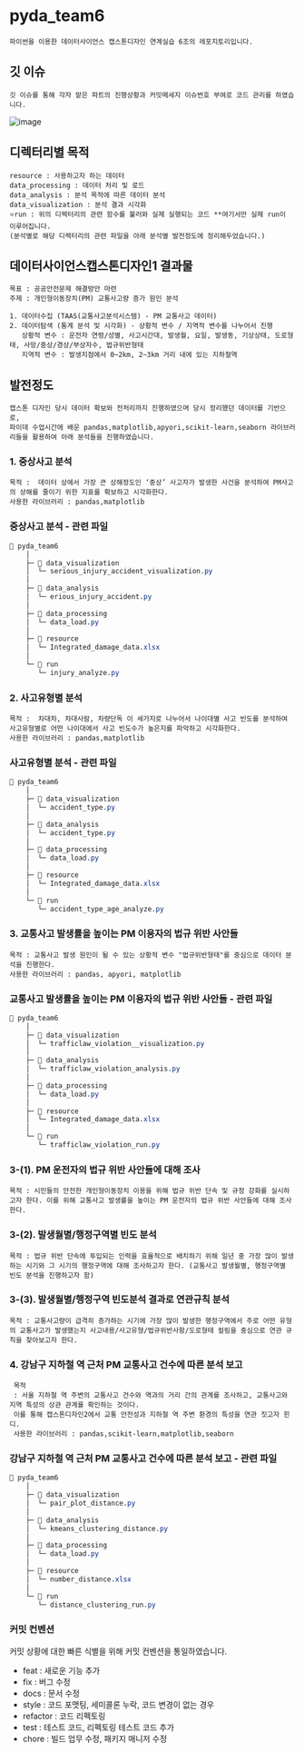 # pyda_team6 
    파이썬을 이용한 데이터사이언스 캡스톤디자인 연계실습 6조의 레포지토리입니다.
## 깃 이슈 
    깃 이슈를 통해 각자 맡은 파트의 진행상황과 커밋메세지 이슈번호 부여로 코드 관리를 하였습니다.
![image](https://github.com/fjqmqjrm/pyda_team6/assets/126189239/3a095062-bb94-44ee-b3ea-0f01f4a65647)

## 디렉터리별 목적
    resource : 사용하고자 하는 데이터
    data_processing : 데이터 처리 및 로드 
    data_analysis : 분석 목적에 따른 데이터 분석
    data_visualization : 분석 결과 시각화
    ⭐run : 위의 디렉터리의 관련 함수를 불러와 실제 실행되는 코드 **여기서만 실제 run이 이루어집니다.
    (분석별로 해당 디렉터리의 관련 파일을 아래 분석별 발전정도에 정리해두었습니다.)
## 데이터사이언스캡스톤디자인1 결과물

    목표 : 공공안전문제 해결방안 마련
    주제 : 개인형이동장치(PM) 교통사고량 증가 원인 분석
    
    1. 데이터수집 (TAAS(교통사고분석시스템) - PM 교통사고 데이터)
    2. 데이터탐색 (통계 분석 및 시각화) - 상황적 변수 / 지역적 변수를 나누어서 진행
       상황적 변수 : 운전자 연령/성별, 사고시간대, 발생월, 요일, 발생동, 기상상태, 도로형태, 사망/중상/경상/부상자수, 법규위반형태
       지역적 변수 : 발생지점에서 0~2km, 2~3km 거리 내에 있는 지하철역
## 발전정도 
    캡스톤 디자인 당시 데이터 확보와 전처리까지 진행하였으며 당시 정리했던 데이터를 기반으로,
    파이데 수업시간에 배운 pandas,matplotlib,apyori,scikit-learn,seaborn 라이브러리들을 활용하여 아래 분석들을 진행하였습니다. 
### 1. 중상사고 분석
    목적 :  데이터 상에서 가장 큰 상해정도인 ‘중상’ 사고자가 발생한 사건을 분석하여 PM사고의 상해를 줄이기 위한 지표를 확보하고 시각화한다.
    사용한 라이브러리 : pandas,matplotlib
### 중상사고 분석 - 관련 파일 
```css
📂 pyda_team6 
    │
    ├─ 📂 data_visualization 
    │  └─ serious_injury_accident_visualization.py
    │
    ├─ 📂 data_analysis
    │  └─ erious_injury_accident.py 
    │
    ├─ 📂 data_processing 
    │  └─ data_load.py
    │
    ├─ 📂 resource 
    │  └─ Integrated_damage_data.xlsx    
    │
    └─ 📂 run
       └─ injury_analyze.py
```
### 2. 사고유형별 분석
    목적 :  차대차, 차대사람, 차량단독 이 세가지로 나누어서 나이대별 사고 빈도를 분석하여 사고유형별로 어떤 나이대에서 사고 빈도수가 높은지를 파악하고 시각화한다.
    사용한 라이브러리 : pandas,matplotlib
### 사고유형별 분석 - 관련 파일 
```css
📂 pyda_team6 
    │
    ├─ 📂 data_visualization
    │  └─ accident_type.py
    │  
    ├─ 📂 data_analysis
    │  └─ accident_type.py 
    │
    ├─ 📂 data_processing 
    │  └─ data_load.py
    │
    ├─ 📂 resource 
    │  └─ Integrated_damage_data.xlsx    
    │
    └─ 📂 run
       └─ accident_type_age_analyze.py
```
### 3. 교통사고 발생률을 높이는 PM 이용자의 법규 위반 사안들
    목적 : 교통사고 발생 원인이 될 수 있는 상황적 변수 "법규위반형태"를 중심으로 데이터 분석을 진행한다.
    사용한 라이브러리 : pandas, apyori, matplotlib
### 교통사고 발생률을 높이는 PM 이용자의 법규 위반 사안들 - 관련 파일 
```css
📂 pyda_team6 
    │
    ├─ 📂 data_visualization
    │  └─ trafficlaw_violation__visualization.py
    │
    ├─ 📂 data_analysis
    │  └─ trafficlaw_violation_analysis.py 
    │
    ├─ 📂 data_processing 
    │  └─ data_load.py
    │
    ├─ 📂 resource 
    │  └─ Integrated_damage_data.xlsx    
    │
    └─ 📂 run
       └─ trafficlaw_violation_run.py
```
### 3-(1). PM 운전자의 법규 위반 사안들에 대해 조사
    목적 : 시민들의 안전한 개인형이동장치 이용을 위해 법규 위반 단속 및 규정 강화를 실시하고자 한다. 이를 위해 교통사고 발생률을 높이는 PM 운전자의 법규 위반 사안들에 대해 조사한다.
### 3-(2). 발생월별/행정구역별 빈도 분석
    목적 : 법규 위반 단속에 투입되는 인력을 효율적으로 배치하기 위해 일년 중 가장 많이 발생하는 시기와 그 시기의 행정구역에 대해 조사하고자 한다. (교통사고 발생월별, 행정구역별 빈도 분석을 진행하고자 함)
### 3-(3). 발생월별/행정구역 빈도분석 결과로 연관규칙 분석
    목적 : 교통사고량이 급격히 증가하는 시기에 가장 많이 발생한 행정구역에서 주로 어떤 유형의 교통사고가 발생했는지 사고내용/사고유형/법규위반사항/도로형태 컬림을 중심으로 연관 규칙을 찾아보고자 한다.

### 4. 강남구 지하철 역 근처 PM 교통사고 건수에 따른 분석 보고
     목적 
     : 서울 지하철 역 주변의 교통사고 건수와 역과의 거리 간의 관계를 조사하고, 교통사고와 지역 특성의 상관 관계를 확인하는 것이다. 
     이를 통해 캡스톤디자인2에서 교통 안전성과 지하철 역 주변 환경의 특성을 연관 짓고자 힌디.
     사용한 라이브러리 : pandas,scikit-learn,matplotlib,seaborn

### 강남구 지하철 역 근처 PM 교통사고 건수에 따른 분석 보고 - 관련 파일 
```css
📂 pyda_team6 
    │
    ├─ 📂 data_visualization
    │  └─ pair_plot_distance.py
    │
    ├─ 📂 data_analysis
    │  └─ kmeans_clustering_distance.py 
    │
    ├─ 📂 data_processing 
    │  └─ data_load.py
    │
    ├─ 📂 resource 
    │  └─ number_distance.xlsx    
    │
    └─ 📂 run
       └─ distance_clustering_run.py
```
### 커밋 컨벤션
커밋 상황에 대한 빠른 식별을 위해 커밋 컨벤션을 통일하였습니다.
- feat : 새로운 기능 추가
- fix : 버그 수정
- docs : 문서 수정
- style : 코드 포맷팅, 세미콜론 누락, 코드 변경이 없는 경우
- refactor : 코드 리펙토링
- test : 테스트 코드, 리펙토링 테스트 코드 추가
- chore : 빌드 업무 수정, 패키지 매니저 수정

